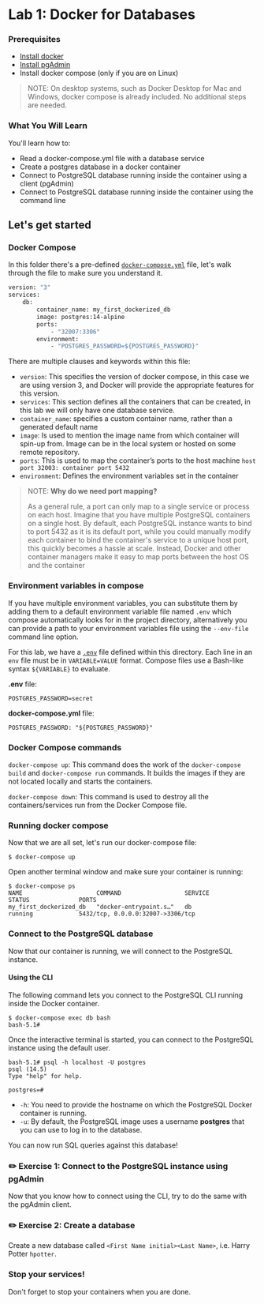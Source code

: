 # Lab 1: Docker for Databases

### Prerequisites
* [Install docker](https://docs.docker.com/engine/install/) 
* [Install pgAdmin](https://www.pgadmin.org/download/)
* Install docker compose (only if you are on Linux)

> NOTE: On desktop systems, such as Docker Desktop for Mac and Windows, docker compose is already included. 
> No additional steps are needed. 

### What You Will Learn
You'll learn how to:
* Read a docker-compose.yml file with a database service 
* Create a postgres database in a docker container
* Connect to PostgreSQL database running inside the container using a client (pgAdmin)
* Connect to PostgreSQL database running inside the container using the command line 

## Let's get started

### Docker Compose
In this folder there's a pre-defined [`docker-compose.yml`](docker-compose.yml) file, let's walk through the file
to make sure you understand it. 

```dockerfile
version: "3"
services:
    db:
        container_name: my_first_dockerized_db
        image: postgres:14-alpine
        ports:
            - "32007:3306"
        environment:
            - "POSTGRES_PASSWORD=${POSTGRES_PASSWORD}"
```

There are multiple clauses and keywords within this file: 
* `version`: This specifies the version of docker compose, in this case we are using version 3, and Docker will provide the appropriate features for this version. 
* `services`: This section defines all the containers that can be created, in this lab we will only have one database service.
* `container_name`: specifies a custom container name, rather than a generated default name
* `image`: Is used to mention the image name from which container will spin-up from. Image can be in the local system or hosted on some remote repository. 
* `ports`: This is used to map the container’s ports to the host machine `host port 32003: container port 5432`
* `environment`: Defines the environment variables set in the container

> NOTE: **Why do we need port mapping?** 
>
> As a general rule, a port can only map to a single service or process on each host. 
> Imagine that you have multiple PostgreSQL containers on a single host. By default, 
> each PostgreSQL instance wants to bind to port 5432 as it is its default port, while you could manually modify each 
> container to bind the container's service to a unique host port, this quickly becomes a hassle at scale.
> Instead, Docker and other container managers make it easy to map ports between the host OS and the container


### Environment variables in compose 
If you have multiple environment variables, you can substitute them by adding them to a default environment variable file named 
`.env` which compose automatically looks for in the project directory, alternatively you can provide a path to your environment 
variables file using the `--env-file` command line option. 
 
For this lab, we have a [`.env`](.env) file defined within this directory. Each line in an `env` file must be in `VARIABLE=VALUE` format. 
Compose files use a Bash-like syntax `${VARIABLE}` to evaluate. 

**.env** file: 

```shell script
POSTGRES_PASSWORD=secret
```

**docker-compose.yml** file: 

```shell script
POSTGRES_PASSWORD: "${POSTGRES_PASSWORD}"
```

### Docker Compose commands

`docker-compose up`: This command does the work of the `docker-compose build` and `docker-compose run` commands. 
It builds the images if they are not located locally and starts the containers.

`docker-compose down`: This command is used to destroy all the containers/services run from the Docker Compose file.

### Running docker compose 

Now that we are all set, let's run our docker-compose file: 

```shell script
$ docker-compose up
```

Open another terminal window and make sure your container is running: 

```shell script
$ docker-compose ps
NAME                     COMMAND                  SERVICE             STATUS              PORTS
my_first_dockerized_db   "docker-entrypoint.s…"   db                  running             5432/tcp, 0.0.0.0:32007->3306/tcp
```

### Connect to the PostgreSQL database
Now that our container is running, we will connect to the PostgreSQL instance.

#### Using the CLI

The following command lets you connect to the PostgreSQL CLI running inside the Docker container.

```
$ docker-compose exec db bash
bash-5.1# 
```

Once the interactive terminal is started, you can connect to the PostgreSQL instance using the default user.

```
bash-5.1# psql -h localhost -U postgres
psql (14.5)
Type "help" for help.

postgres=# 
```

* `-h`: You need to provide the hostname on which the PostgreSQL Docker container is running. 
* `-u`: By default, the PostgreSQL image uses a username **postgres** that you can use to log in to the database.

You can now run SQL queries against this database! 

### ✏️ Exercise 1: Connect to the PostgreSQL instance using pgAdmin
Now that you know how to connect using the CLI, try to do the same with the pgAdmin client. 

### ✏️ Exercise 2: Create a database
Create a new database called `<First Name initial><Last Name>`, i.e. Harry Potter `hpotter`.

### Stop your services! 
Don't forget to stop your containers when you are done.